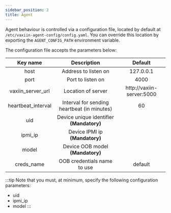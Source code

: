 ```yaml
---
sidebar_position: 2
title: Agent
---
```


Agent behaviour is controlled via a configuration file, located by default at `/etc/vaxiin-agent-config/config.yaml`.
You can override this location by exporting the `AGENT_CONFIG_PATH` environment variable.

The configuration file accepts the parameters below:

|      Key name      |                 Description                 |          Default          |
|:------------------:|:-------------------------------------------:|:-------------------------:|
| host               | Address to listen on                        | 127.0.0.1                 |
| port               | Port to listen on                           |                      4000 |
| vaxiin_server_url  | Location of server                          | http://vaxiin-server:5000 |
| heartbeat_interval | Interval for sending heartbeat (in minutes) |                        60 |
| uid                | Device unique identifier **(Mandatory)**    |                           |
| ipmi_ip            | Device IPMI ip **(Mandatory)**              |                           |
| model              | Device OOB model **(Mandatory)**            |                           |
| creds_name         | OOB credentials name to use                 | default                   |

:::tip
Note that you must, at minimum, specify the following configuration parameters:
- uid
- ipmi_ip
- model
:::

